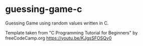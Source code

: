 # guessing-game-c
Guessing Game using random values written in C.

Template taken from "C Programming Tutorial for Beginners" by freeCodeCamp.org
https://youtu.be/KJgsSFOSQv0
